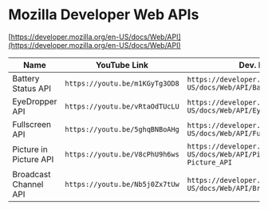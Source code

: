 # Mozilla Developer Web APIs

[https://developer.mozilla.org/en-US/docs/Web/API](https://developer.mozilla.org/en-US/docs/Web/API)

| Name                   | YouTube Link                   | Dev. Mozilla                                                              | Status |
| ---------------------- | ------------------------------ | ------------------------------------------------------------------------- | ------ |
| Battery Status API     | `https://youtu.be/m1KGyTg3OD8` | `https://developer.mozilla.org/en-US/docs/Web/API/Battery_Status_API`     | ✅     |
| EyeDropper API         | `https://youtu.be/vRtaOdTUcLU` | `https://developer.mozilla.org/en-US/docs/Web/API/EyeDropper_API`         | ✅     |
| Fullscreen API         | `https://youtu.be/5ghqBNBoAHg` | `https://developer.mozilla.org/en-US/docs/Web/API/Fullscreen_API`         | ✅     |
| Picture in Picture API | `https://youtu.be/V8cPhU9h6ws` | `https://developer.mozilla.org/en-US/docs/Web/API/Picture-in-Picture_API` | ✅     |
| Broadcast Channel API  | `https://youtu.be/Nb5j0Zx7tUw` | `https://developer.mozilla.org/en-US/docs/Web/API/Broadcast_Channel_API`  | ✅     |
